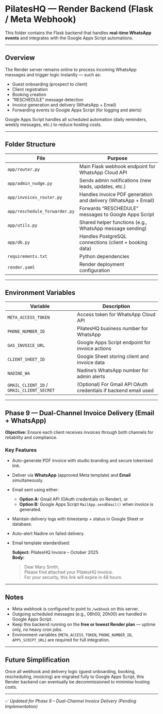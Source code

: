 # PilatesHQ — Render Backend (Flask / Meta Webhook)

This folder contains the Flask backend that handles **real-time WhatsApp events** and integrates with the Google Apps Script automations.

---

## Overview
The Render server remains online to process incoming WhatsApp messages and trigger logic instantly — such as:
- Guest onboarding (prospect to client)
- Client registration
- Booking creation
- “RESCHEDULE” message detection
- Invoice generation and delivery (WhatsApp + Email)
- Forwarding events to Google Apps Script (for logging and alerts)

Google Apps Script handles all scheduled automation (daily reminders, weekly messages, etc.) to reduce hosting costs.

---

## Folder Structure
| File | Purpose |
|------|----------|
| `app/router.py` | Main Flask webhook endpoint for WhatsApp Cloud API |
| `app/admin_nudge.py` | Sends admin notifications (new leads, updates, etc.) |
| `app/invoices_router.py` | Handles invoice PDF generation and delivery (WhatsApp + Email) |
| `app/reschedule_forwarder.py` | Forwards “RESCHEDULE” messages to Google Apps Script |
| `app/utils.py` | Shared helper functions (e.g., WhatsApp message sending) |
| `app/db.py` | Handles PostgreSQL connections (client + booking data) |
| `requirements.txt` | Python dependencies |
| `render.yaml` | Render deployment configuration |

---

## Environment Variables
| Variable | Description |
|-----------|-------------|
| `META_ACCESS_TOKEN` | Access token for WhatsApp Cloud API |
| `PHONE_NUMBER_ID` | PilatesHQ business number for WhatsApp |
| `GAS_INVOICE_URL` | Google Apps Script endpoint for invoice actions |
| `CLIENT_SHEET_ID` | Google Sheet storing client and invoice data |
| `NADINE_WA` | Nadine’s WhatsApp number for admin alerts |
| `GMAIL_CLIENT_ID` / `GMAIL_CLIENT_SECRET` | (Optional) For Gmail API OAuth credentials if backend email used |

---

## Phase 9 — Dual-Channel Invoice Delivery (Email + WhatsApp)

**Objective:** Ensure each client receives invoices through both channels for reliability and compliance.

### Key Features
- Auto-generate PDF invoice with studio branding and secure tokenised link.  
- Deliver via **WhatsApp** (approved Meta template) and **Email** simultaneously.  
- Email sent using either:
  - **Option A:** Gmail API (OAuth credentials on Render), or  
  - **Option B:** Google Apps Script `MailApp.sendEmail()` when invoice is generated.  
- Maintain delivery logs with timestamp + status in Google Sheet or database.  
- Auto-alert Nadine on failed delivery.  
- Email template standardised:

  **Subject:** PilatesHQ Invoice – October 2025  
  **Body:**  
  > Dear Mary Smith,  
  > Please find attached your PilatesHQ invoice.  
  > For your security, this link will expire in 48 hours.  

---

## Notes
- Meta webhook is configured to point to `/webhook` on this server.  
- Outgoing scheduled messages (e.g., 06h00, 20h00) are handled in Google Apps Script.  
- Keep this backend running on the **free or lowest Render plan** — uptime only, no heavy cron jobs.  
- Environment variables (`META_ACCESS_TOKEN`, `PHONE_NUMBER_ID`, `APPS_SCRIPT_URL`) are required for full integration.  

---

## Future Simplification
Once all webhook and delivery logic (guest onboarding, booking, rescheduling, invoicing) are migrated fully to Google Apps Script,
this Render backend can eventually be decommissioned to minimise hosting costs.

---

✅ *Updated for Phase 9 – Dual-Channel Invoice Delivery (Pending Implementation)*
